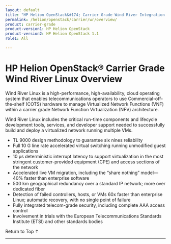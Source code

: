 ```yaml
---
layout: default
title: "HP Helion OpenStack&#174; Carrier Grade Wind River Integration Overview"
permalink: /helion/openstack/carrier/wr/overview/
product: carrier-grade
product-version1: HP Helion OpenStack
product-version2: HP Helion OpenStack 1.1
role1: All

---
```

<!--UNDER REVISION-->


<script>

function PageRefresh {
onLoad="window.refresh"
}

PageRefresh();

</script>

# HP Helion OpenStack&#174; Carrier Grade Wind River Linux Overview

<!-- Taken from http://www.windriver.com/products/titanium-server/ -->

Wind River Linux is a high-performance, high-availability,
cloud operating system that enables telecommunications operators to use Commercial-off-the-shelf (COTS) hardware to manage Virtualized Network Functions (VNF) within a carrier grade Network Function Virtualization (NFV) architecture.

Wind River Linux includes the critical run-time components and lifecycle development tools, services, and developer support needed to successfully build and deploy a virtualized network running multiple VMs.

* TL 9000 design methodology to guarantee six nines reliability
* Full 10 G line rate accelerated virtual switching running unmodified guest applications
* 10 µs deterministic interrupt latency to support virtualization in the most stringent customer-provided equipment (CPE) and access sections of the network
* Accelerated live VM migration, including the “share nothing” model—40% faster than enterprise software
* 500 km geographical redundancy over a standard IP network; more over dedicated fiber
* Detection of failed controllers, hosts, or VMs 60x faster than enterprise Linux; automatic recovery, with no single point of failure
* Fully integrated telecom-grade security, including complete AAA access control
* Involvement in trials with the European Telecommunications Standards Institute (ETSI) and other standards bodies



<a href="#top" style="padding:14px 0px 14px 0px; text-decoration: none;"> Return to Top &#8593; </a>

----
